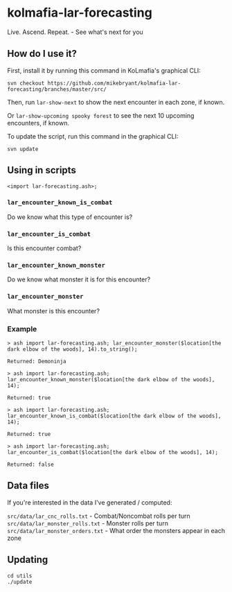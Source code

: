 # kolmafia-lar-forecasting
Live. Ascend. Repeat. - See what's next for you

## How do I use it?
First, install it by running this command in KoLmafia's graphical CLI:

```
svn checkout https://github.com/mikebryant/kolmafia-lar-forecasting/branches/master/src/
```

Then, run `lar-show-next` to show the next encounter in each zone, if known.

Or `lar-show-upcoming spooky forest` to see the next 10 upcoming encounters, if known.

To update the script, run this command in the graphical CLI:

```
svn update
```


## Using in scripts

`<import lar-forecasting.ash>;`

### `lar_encounter_known_is_combat`

Do we know what this type of encounter is?

### `lar_encounter_is_combat`

Is this encounter combat?

### `lar_encounter_known_monster`

Do we know what monster it is for this encounter?

### `lar_encounter_monster`

What monster is this encounter?

### Example

```
> ash import lar-forecasting.ash; lar_encounter_monster($location[the dark elbow of the woods], 14).to_string();

Returned: Demoninja

> ash import lar-forecasting.ash; lar_encounter_known_monster($location[the dark elbow of the woods], 14);

Returned: true

> ash import lar-forecasting.ash; lar_encounter_known_is_combat($location[the dark elbow of the woods], 14);

Returned: true

> ash import lar-forecasting.ash; lar_encounter_is_combat($location[the dark elbow of the woods], 14);

Returned: false
```

## Data files

If you're interested in the data I've generated / computed:

`src/data/lar_cnc_rolls.txt` - Combat/Noncombat rolls per turn
`src/data/lar_monster_rolls.txt` - Monster rolls per turn
`src/data/lar_monster_orders.txt` - What order the monsters appear in each zone


## Updating

```
cd utils
./update
```
